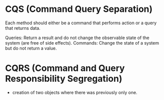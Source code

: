 # CQS (Command Query Separation)

Each method should either be a command that performs action or a query that returns data.

Queries: Return a result and do not change the observable state of the system (are free of side effects).
Commands: Change the state of a system but do not return a value.

# CQRS (Command and Query Responsibility Segregation)
- creation of two objects where there was previously only one.

